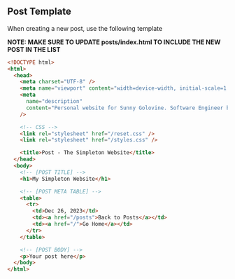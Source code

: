 ## Post Template

When creating a new post, use the following template

**NOTE: MAKE SURE TO UPDATE posts/index.html TO INCLUDE THE NEW POST IN THE LIST**

```html
<!DOCTYPE html>
<html>
  <head>
    <meta charset="UTF-8" />
    <meta name="viewport" content="width=device-width, initial-scale=1.0" />
    <meta
      name="description"
      content="Personal website for Sunny Golovine. Software Engineer based in Denver, CO"
    />

    <!-- CSS -->
    <link rel="stylesheet" href="/reset.css" />
    <link rel="stylesheet" href="/styles.css" />

    <title>Post - The Simpleton Website</title>
  </head>
  <body>
    <!-- [POST TITLE] -->
    <h1>My Simpleton Website</h1>

    <!-- [POST META TABLE] -->
    <table>
      <tr>
        <td>Dec 26, 2023</td>
        <td><a href="/posts">Back to Posts</a></td>
        <td><a href="/">Go Home</a></td>
      </tr>
    </table>

    <!-- [POST BODY] -->
    <p>Your post here</p>
  </body>
</html>
```
